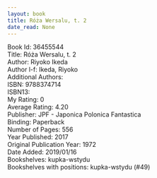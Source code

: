 ```yaml
---
layout: book
title: Róża Wersalu, t. 2
date_read: None
---
```


Book Id: 36455544<br />
Title: Róża Wersalu, t. 2<br />
Author: Riyoko Ikeda<br />
Author l-f: Ikeda, Riyoko<br />
Additional Authors: <br />
ISBN: 9788374714<br />
ISBN13: <br />
My Rating: 0<br />
Average Rating: 4.20<br />
Publisher: JPF - Japonica Polonica Fantastica<br />
Binding: Paperback<br />
Number of Pages: 556<br />
Year Published: 2017<br />
Original Publication Year: 1972<br />
Date Added: 2019/01/16<br />
Bookshelves: kupka-wstydu<br />
Bookshelves with positions: kupka-wstydu (#49)<br />

